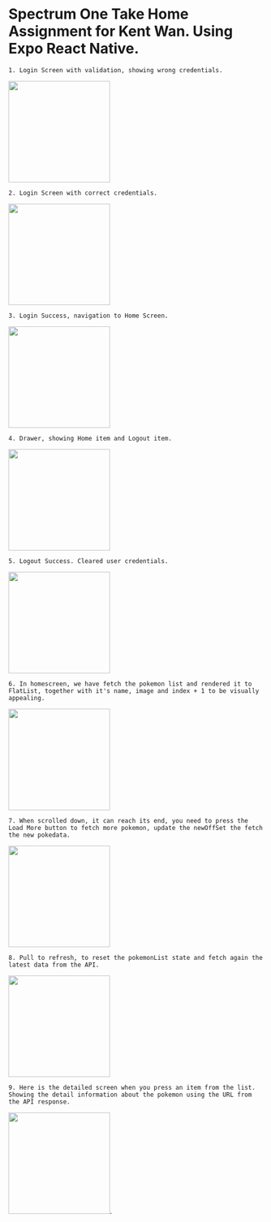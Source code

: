 # Spectrum One Take Home Assignment for Kent Wan. Using Expo React Native.

<p float="left">

    1. Login Screen with validation, showing wrong credentials.

  <img src="SpectrumPokedex/assets/images/1.png" width="200" />

    2. Login Screen with correct credentials.

  <img src="SpectrumPokedex/assets/images/2.png" width="200" />

    3. Login Success, navigation to Home Screen.

  <img src="SpectrumPokedex/assets/images/3.png" width="200" />

    4. Drawer, showing Home item and Logout item.

  <img src="SpectrumPokedex/assets/images/4.png" width="200" />

    5. Logout Success. Cleared user credentials.

  <img src="SpectrumPokedex/assets/images/5.png" width="200" />

    6. In homescreen, we have fetch the pokemon list and rendered it to FlatList, together with it's name, image and index + 1 to be visually appealing.

  <img src="SpectrumPokedex/assets/images/6.png" width="200" />

    7. When scrolled down, it can reach its end, you need to press the Load More button to fetch more pokemon, update the newOffSet the fetch the new pokedata.

  <img src="SpectrumPokedex/assets/images/7.png" width="200" />

    8. Pull to refresh, to reset the pokemonList state and fetch again the latest data from the API.

  <img src="SpectrumPokedex/assets/images/8.png" width="200" />

    9. Here is the detailed screen when you press an item from the list. Showing the detail information about the pokemon using the URL from the API response.

<img src="SpectrumPokedex/assets/images/9.png" width="200" />.

</p>
